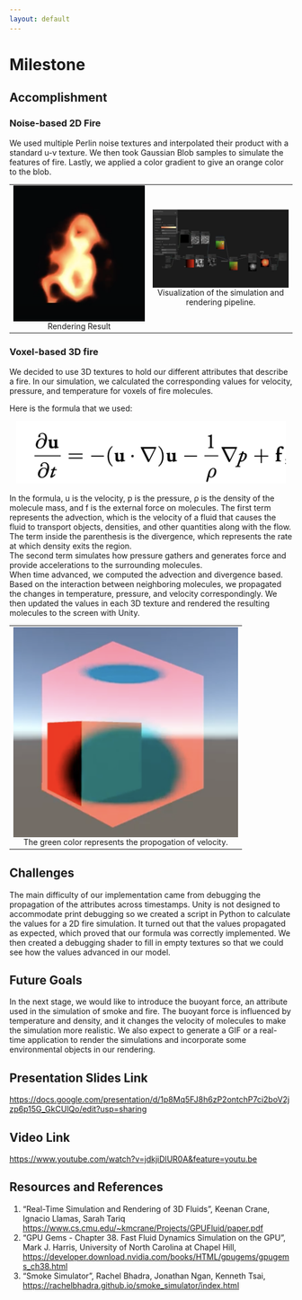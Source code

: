 ```yaml
---
layout: default
---
```


# Milestone

## Accomplishment 
 
### Noise-based 2D Fire
We used multiple Perlin noise textures and interpolated their product with a standard u-v texture. We then took Gaussian Blob samples to simulate the features of fire. Lastly, we applied a color gradient to give an orange color to the blob.
<div align="middle">
  <table style="width=100%">
    <tr>
      <td>
        <img src="assets/images/fire.png" align="middle" width="400px"/>
        <figcaption align="middle">Rendering Result</figcaption>
      </td>
      <td>
        <img src="assets/images/sim_pipeline.png" align="middle" width="400px"/>
        <figcaption align="middle">Visualization of the simulation and rendering pipeline. </figcaption>
      </td>    
  </table>
</div>

### Voxel-based 3D fire

We decided to use 3D textures to hold our different attributes that describe a fire. In our simulation, we calculated the corresponding values for velocity, pressure, and temperature for voxels of fire molecules.

Here is the formula that we used: 

<div align="center">
<img src="assets/images/formula.png" width="480px" />
<figcaption align="middle">  </figcaption>
</div> 

In the formula, u is the velocity, p is the pressure, ρ is the density of the molecule mass, and f is the external force on molecules. The first term represents the advection, which is the velocity of a fluid that causes the fluid to transport objects, densities, and other quantities along with the flow. The term inside the parenthesis is the divergence, which represents the rate at which density exits the region. <br/>
The second term simulates how pressure gathers and generates force and provide accelerations to the surrounding molecules. <br/>
When time advanced, we computed the advection and divergence based. Based on the interaction between neighboring molecules, we propagated the changes in temperature, pressure, and velocity correspondingly. We then updated the values in each 3D texture and rendered the resulting molecules to the screen with Unity. <br/>

<div align="middle">
  <table style="width=100%">
    <tr>
      <td>
        <img src="assets/images/sim_box.png" align="middle" width="400px"/>
        <figcaption align="middle">The green color represents the propogation of velocity.</figcaption>
      </td>    
  </table>
</div>


## Challenges

The main difficulty of our implementation came from debugging the propagation of the attributes across timestamps. Unity is not designed to accommodate print debugging so we created a script in Python to calculate the values for a 2D fire simulation. It turned out that the values propagated as expected, which proved that our formula was correctly implemented. We then created a debugging shader to fill in empty textures so that we could see how the values advanced in our model. 

## Future Goals 

In the next stage, we would like to introduce the buoyant force, an attribute used in the simulation of smoke and fire. The buoyant force is influenced by temperature and density, and it changes the velocity of molecules to make the simulation more realistic. 
We also expect to generate a GIF or a real-time application to render the simulations and incorporate some environmental objects in our rendering. 


## Presentation Slides Link

https://docs.google.com/presentation/d/1p8Mq5FJ8h6zP2ontchP7ci2boV2jzp6p15G_GkCUlQo/edit?usp=sharing

## Video Link 
https://www.youtube.com/watch?v=jdkjiDlUR0A&feature=youtu.be 

## Resources and References

1. “Real-Time Simulation and Rendering of 3D Fluids”, Keenan Crane, Ignacio Llamas, Sarah Tariq
https://www.cs.cmu.edu/~kmcrane/Projects/GPUFluid/paper.pdf  
2. “GPU Gems - Chapter 38. Fast Fluid Dynamics Simulation on the GPU”, Mark J. Harris,
University of North Carolina at Chapel Hill, https://developer.download.nvidia.com/books/HTML/gpugems/gpugems_ch38.html
3. “Smoke Simulator”, Rachel Bhadra, Jonathan Ngan, Kenneth Tsai, https://rachelbhadra.github.io/smoke_simulator/index.html

